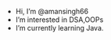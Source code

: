 -  Hi, I’m @amansingh66
-  I’m interested in DSA,OOPs
-  I’m currently learning Java.


<!---
amansingh66/amansingh66 is a ✨ special ✨ repository because its `README.md` (this file) appears on your GitHub profile.
You can click the Preview link to take a look at your changes.
--->
